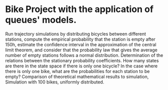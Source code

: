# Bike Project with the application of queues' models.
Run trajectory simulations by distributing bicycles between different stations, compute the empirical probability that the station is empty after 150h, estimate the confidence interval in the approximation of the central limit theorem, and consider that the probability law that gives the average number of empty stations follows a normal distribution. Determination of the relations between the stationary probability coefficients.  How many states are there in the state space if there is only one bicycle? In the case where there is only one bike, what are the probabilities for each station to be empty? Comparison of theoretical mathematical results to simulation, Simulation with 100 bikes, uniformly distributed.
